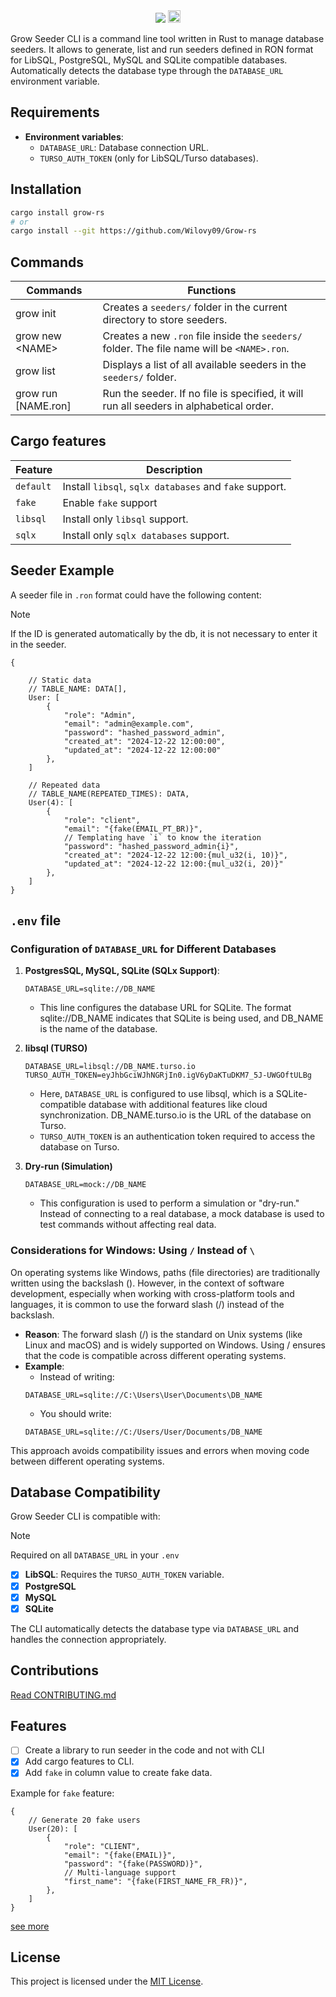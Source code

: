 <div align="center">
<img src="https://github.com/user-attachments/assets/a4f0872c-794d-4a9b-a6e1-497addc59a7d" />
<a target="_blank" href="https://crates.io/crates/grow-rs">
<img alt="crates.io" src="https://img.shields.io/crates/v/grow-rs.svg?style=for-the-badge&color=28153f&logo=rust" height="20">
</a>
</div>

Grow Seeder CLI is a command line tool written in Rust to manage database seeders. It allows to generate, list and run seeders defined in RON format for LibSQL, PostgreSQL, MySQL and SQLite compatible databases. Automatically detects the database type through the `DATABASE_URL` environment variable.

## Requirements

- **Environment variables**:
  - `DATABASE_URL`: Database connection URL.
  - `TURSO_AUTH_TOKEN` (only for LibSQL/Turso databases).

## Installation

```bash
cargo install grow-rs
# or
cargo install --git https://github.com/Wilovy09/Grow-rs
```

## Commands

| Commands             | Functions                                                                                   |
| -------------------- | ------------------------------------------------------------------------------------------- |
| grow init            | Creates a `seeders/` folder in the current directory to store seeders.                      |
| grow new \<NAME>     | Creates a new `.ron` file inside the `seeders/` folder. The file name will be `<NAME>.ron`. |
| grow list            | Displays a list of all available seeders in the `seeders/` folder.                          |
| grow run \[NAME.ron] | Run the seeder. If no file is specified, it will run all seeders in alphabetical order.     |

## Cargo features

| Feature   | Description                                            |
| --------- | ------------------------------------------------------ |
| `default` | Install `libsql`, `sqlx databases` and `fake` support. |
| `fake`    | Enable `fake` support                                  |
| `libsql`  | Install only `libsql` support.                         |
| `sqlx`    | Install only `sqlx databases` support.                 |

## Seeder Example

A seeder file in `.ron` format could have the following content:

> [!NOTE]
> If the ID is generated automatically by the db, it is not necessary to enter it in the seeder.

```ron
{

    // Static data
    // TABLE_NAME: DATA[],
    User: [
        {
            "role": "Admin",
            "email": "admin@example.com",
            "password": "hashed_password_admin",
            "created_at": "2024-12-22 12:00:00",
            "updated_at": "2024-12-22 12:00:00"
        },
    ]

    // Repeated data
    // TABLE_NAME(REPEATED_TIMES): DATA,
    User(4): [
        {
            "role": "client",
            "email": "{fake(EMAIL_PT_BR)}",
            // Templating have `i` to know the iteration
            "password": "hashed_password_admin{i}",
            "created_at": "2024-12-22 12:00:{mul_u32(i, 10)}",
            "updated_at": "2024-12-22 12:00:{mul_u32(i, 20)}"
        },
    ]
}
```

## `.env` file

### Configuration of `DATABASE_URL` for Different Databases

1. **PostgresSQL, MySQL, SQLite (SQLx Support)**:
   ```env
   DATABASE_URL=sqlite://DB_NAME
   ```

   - This line configures the database URL for SQLite. The format sqlite://DB_NAME indicates that SQLite is being used, and DB_NAME is the name of the database.

2. **libsql (TURSO)**
    ```env
    DATABASE_URL=libsql://DB_NAME.turso.io
    TURSO_AUTH_TOKEN=eyJhbGciWJhNGRjIn0.igV6yDaKTuDKM7_5J-UWGOftULBg
    ```

    - Here, `DATABASE_URL` is configured to use libsql, which is a SQLite-compatible database with additional features like cloud synchronization. DB_NAME.turso.io is the URL of the database on Turso.
    - `TURSO_AUTH_TOKEN` is an authentication token required to access the database on Turso.

3. **Dry-run (Simulation)**
    ```env
    DATABASE_URL=mock://DB_NAME
    ```

    - This configuration is used to perform a simulation or "dry-run." Instead of connecting to a real database, a mock database is used to test commands without affecting real data.

### Considerations for Windows: Using `/` Instead of `\`

On operating systems like Windows, paths (file directories) are traditionally written using the backslash (\). However, in the context of software development, especially when working with cross-platform tools and languages, it is common to use the forward slash (/) instead of the backslash.

- **Reason**: The forward slash (/) is the standard on Unix systems (like Linux and macOS) and is widely supported on Windows. Using / ensures that the code is compatible across different operating systems.
- **Example**:
    - Instead of writing:
    ```env
    DATABASE_URL=sqlite://C:\Users\User\Documents\DB_NAME
    ```
    - You should write:
    ```env
    DATABASE_URL=sqlite://C:/Users/User/Documents/DB_NAME
    ```

This approach avoids compatibility issues and errors when moving code between different operating systems.

## Database Compatibility

Grow Seeder CLI is compatible with:

> [!NOTE]
> Required on all `DATABASE_URL` in your `.env`

- [x] **LibSQL**: Requires the `TURSO_AUTH_TOKEN` variable.
- [x] **PostgreSQL**
- [x] **MySQL**
- [x] **SQLite**

The CLI automatically detects the database type via `DATABASE_URL` and handles the connection appropriately.

## Contributions

[Read CONTRIBUTING.md](./CONTRIBUTING.md)

## Features

- [ ] Create a library to run seeder in the code and not with CLI
- [x] Add cargo features to CLI.
- [x] Add `fake` in column value to create fake data.

Example for `fake` feature:

```ron
{
    // Generate 20 fake users
    User(20): [
        {
            "role": "CLIENT",
            "email": "{fake(EMAIL)}",
            "password": "{fake(PASSWORD)}",
            // Multi-language support
            "first_name": "{fake(FIRST_NAME_FR_FR)}",
        },
    ]
}
```

[see more](./FAKE-VARIANTS.md)

## License

This project is licensed under the [MIT License](LICENSE).

